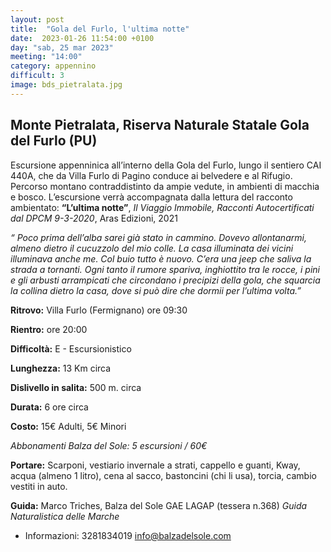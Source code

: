 ```yaml
---
layout: post
title:  "Gola del Furlo, l'ultima notte"
date:  2023-01-26 11:54:00 +0100
day: "sab, 25 mar 2023"
meeting: "14:00"
category: appennino 
difficult: 3
image: bds_pietralata.jpg
---
```


## Monte Pietralata, Riserva Naturale Statale Gola del Furlo (PU)

Escursione appenninica all’interno della Gola del Furlo, lungo il sentiero CAI 440A, che da Villa Furlo di Pagino conduce ai belvedere e al Rifugio. Percorso montano contraddistinto da ampie vedute, in ambienti di macchia e bosco. L’escursione verrà accompagnata dalla lettura del racconto ambientato: **“L’ultima notte”**, *Il Viaggio Immobile, Racconti Autocertificati dal DPCM 9-3-2020*, Aras Edizioni, 2021

*“ Poco prima dell’alba sarei già stato in cammino. Dovevo
allontanarmi, almeno dietro il cucuzzolo del mio colle. La casa illuminata dei vicini illuminava
anche me. Col buio tutto è nuovo. C’era una jeep che saliva la strada a tornanti. Ogni tanto il
rumore spariva, inghiottito tra le rocce, i pini e gli arbusti arrampicati che circondano i
precipizi della gola, che squarcia la collina dietro la casa, dove si può dire che dormii per
l’ultima volta.”*


**Ritrovo:** Villa Furlo (Fermignano) ore 09:30

**Rientro:** ore 20:00 

**Difficoltà:** E - Escursionistico

**Lunghezza:** 13 Km circa

**Dislivello in salita:** 500 m. circa

**Durata:** 6 ore circa

**Costo:** 15€ Adulti, 5€ Minori

*Abbonamenti Balza del Sole: 5 escursioni / 60€*

**Portare:** Scarponi, vestiario invernale a strati, cappello e guanti, Kway, acqua (almeno 1 litro), cena al sacco, bastoncini (chi li usa), torcia, cambio vestiti in auto.

**Guida:** Marco Triches, Balza del Sole GAE LAGAP (tessera n.368)
*Guida Naturalistica delle Marche*
+ Informazioni:    3281834019    info@balzadelsole.com







